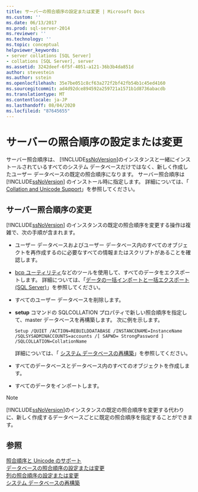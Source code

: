 ```yaml
---
title: サーバーの照合順序の設定または変更 | Microsoft Docs
ms.custom: ''
ms.date: 06/13/2017
ms.prod: sql-server-2014
ms.reviewer: ''
ms.technology: ''
ms.topic: conceptual
helpviewer_keywords:
- server collations [SQL Server]
- collations [SQL Server], server
ms.assetid: 3242deef-6f5f-4051-a121-36b3b4da851d
author: stevestein
ms.author: sstein
ms.openlocfilehash: 35e7be051c8cf63a272f2bf42fb54b1c45ed4160
ms.sourcegitcommit: ad4d92dce894592a259721a1571b1d8736abacdb
ms.translationtype: MT
ms.contentlocale: ja-JP
ms.lasthandoff: 08/04/2020
ms.locfileid: "87645655"
---
```

# <a name="set-or-change-the-server-collation"></a>サーバーの照合順序の設定または変更
  サーバー照合順序は、 [!INCLUDE[ssNoVersion](../../includes/ssnoversion-md.md)]のインスタンスと一緒にインストールされているすべてのシステム データベースだけではなく、新しく作成したユーザー データベースの既定の照合順序になります。 サーバー照合順序は [!INCLUDE[ssNoVersion](../../includes/ssnoversion-md.md)] のインストール時に指定します。 詳細については、「 [Collation and Unicode Support](collation-and-unicode-support.md)」を参照してください。  
  
## <a name="changing-the-server-collation"></a>サーバー照合順序の変更  
 [!INCLUDE[ssNoVersion](../../includes/ssnoversion-md.md)] のインスタンスの既定の照合順序を変更する操作は複雑で、次の手順が含まれます。  
  
-   ユーザー データベースおよびユーザー データベース内のすべてのオブジェクトを再作成するのに必要なすべての情報またはスクリプトがあることを確認します。  
  
-   [bcp ユーティリティ](../../tools/bcp-utility.md)などのツールを使用して、すべてのデータをエクスポートします。 詳細については、「[データの一括インポートと一括エクスポート &#40;SQL Server&#41;](../import-export/bulk-import-and-export-of-data-sql-server.md)」を参照してください。  
  
-   すべてのユーザー データベースを削除します。  
  
-   **setup** コマンドの SQLCOLLATION プロパティで新しい照合順序を指定して、master データベースを再構築します。 次に例を示します。  
  
    ```  
    Setup /QUIET /ACTION=REBUILDDATABASE /INSTANCENAME=InstanceName   
    /SQLSYSADMINACCOUNTS=accounts /[ SAPWD= StrongPassword ]   
    /SQLCOLLATION=CollationName  
    ```  
  
     詳細については、「 [システム データベースの再構築](../databases/system-databases.md)」を参照してください。  
  
-   すべてのデータベースとデータベース内のすべてのオブジェクトを作成します。  
  
-   すべてのデータをインポートします。  
  
> [!NOTE]  
>  [!INCLUDE[ssNoVersion](../../includes/ssnoversion-md.md)]のインスタンスの既定の照合順序を変更する代わりに、新しく作成するデータベースごとに既定の照合順序を指定することができます。  
  
## <a name="see-also"></a>参照  
 [照合順序と Unicode のサポート](collation-and-unicode-support.md)   
 [データベースの照合順序の設定または変更](set-or-change-the-database-collation.md)   
 [列の照合順序の設定または変更](set-or-change-the-column-collation.md)   
 [システム データベースの再構築](../databases/system-databases.md)  
  
  
